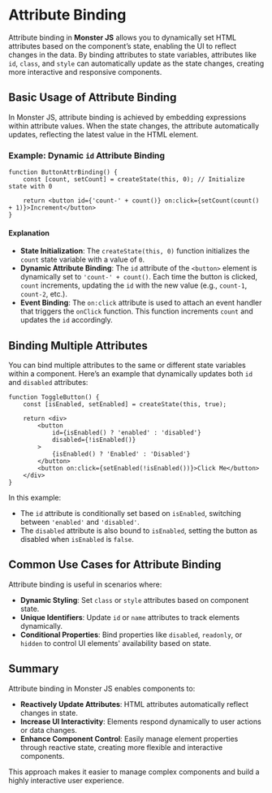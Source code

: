 # Attribute Binding

Attribute binding in **Monster JS** allows you to dynamically set HTML attributes based on the component’s state, enabling the UI to reflect changes in the data. By binding attributes to state variables, attributes like `id`, `class`, and `style` can automatically update as the state changes, creating more interactive and responsive components.

## Basic Usage of Attribute Binding

In Monster JS, attribute binding is achieved by embedding expressions within attribute values. When the state changes, the attribute automatically updates, reflecting the latest value in the HTML element.

### Example: Dynamic `id` Attribute Binding

```tsx
function ButtonAttrBinding() {
    const [count, setCount] = createState(this, 0); // Initialize state with 0

    return <button id={'count-' + count()} on:click={setCount(count() + 1)}>Increment</button>
}
```

#### Explanation

* **State Initialization**: The `createState(this, 0)` function initializes the `count` state variable with a value of `0`.
* **Dynamic Attribute Binding**: The `id` attribute of the `<button>` element is dynamically set to `'count-' + count()`. Each time the button is clicked, `count` increments, updating the `id` with the new value (e.g., `count-1`, `count-2`, etc.).
* **Event Binding**: The `on:click` attribute is used to attach an event handler that triggers the `onClick` function. This function increments `count` and updates the `id` accordingly.

## Binding Multiple Attributes

You can bind multiple attributes to the same or different state variables within a component. Here’s an example that dynamically updates both `id` and `disabled` attributes:

```tsx
function ToggleButton() {
    const [isEnabled, setEnabled] = createState(this, true);

    return <div>
        <button
            id={isEnabled() ? 'enabled' : 'disabled'}
            disabled={!isEnabled()}
        >
            {isEnabled() ? 'Enabled' : 'Disabled'}
        </button>
        <button on:click={setEnabled(!isEnabled())}>Click Me</button>
    </div>
}
```

In this example:

* The `id` attribute is conditionally set based on `isEnabled`, switching between `'enabled'` and `'disabled'`.
* The `disabled` attribute is also bound to `isEnabled`, setting the button as disabled when `isEnabled` is `false`.

## Common Use Cases for Attribute Binding

Attribute binding is useful in scenarios where:
* **Dynamic Styling**: Set `class` or `style` attributes based on component state.
* **Unique Identifiers**: Update `id` or `name` attributes to track elements dynamically.
* **Conditional Properties**: Bind properties like `disabled`, `readonly`, or `hidden` to control UI elements' availability based on state.

## Summary

Attribute binding in Monster JS enables components to:

* **Reactively Update Attributes**: HTML attributes automatically reflect changes in state.
* **Increase UI Interactivity**: Elements respond dynamically to user actions or data changes.
* **Enhance Component Control**: Easily manage element properties through reactive state, creating more flexible and interactive components.

This approach makes it easier to manage complex components and build a highly interactive user experience.
